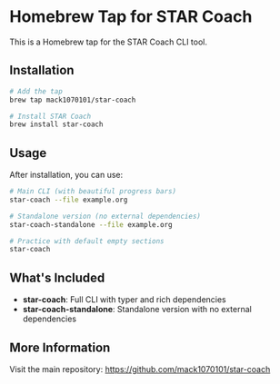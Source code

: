# Homebrew Tap for STAR Coach

This is a Homebrew tap for the STAR Coach CLI tool.

## Installation

```bash
# Add the tap
brew tap mack1070101/star-coach

# Install STAR Coach
brew install star-coach
```

## Usage

After installation, you can use:

```bash
# Main CLI (with beautiful progress bars)
star-coach --file example.org

# Standalone version (no external dependencies)
star-coach-standalone --file example.org

# Practice with default empty sections
star-coach
```

## What's Included

- **star-coach**: Full CLI with typer and rich dependencies
- **star-coach-standalone**: Standalone version with no external dependencies

## More Information

Visit the main repository: https://github.com/mack1070101/star-coach 